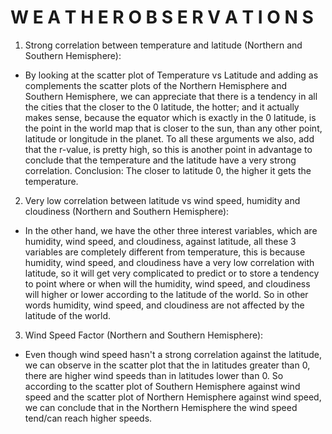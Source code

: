 # W E A T H E R   O B S E R V A T I O N S

1. Strong correlation between temperature and latitude (Northern and Southern Hemisphere):

  - By looking at the scatter plot of Temperature vs Latitude and adding as complements the scatter plots of the Northern Hemisphere and Southern Hemisphere, we can appreciate that there is a tendency in all the cities that the closer to the 0 latitude, the hotter; and it actually makes sense, because the equator which is exactly in the 0 latitude, is the point in the world map that is closer to the sun, than any other point, latitude or longitude in the planet. To all these arguments we also, add that the r-value, is pretty high, so this is another point in advantage to conclude that the temperature and the latitude have a very strong correlation. Conclusion: The closer to latitude 0, the higher it gets the temperature.

2. Very low correlation between latitude vs wind speed, humidity and cloudiness (Northern and Southern Hemisphere):

  - In the other hand, we have the other three interest variables, which are humidity, wind speed, and cloudiness, against latitude, all these 3 variables are completely different from temperature, this is because humidity, wind speed, and cloudiness have a very low correlation with latitude, so it will get very complicated to predict or to store a tendency to point where or when will the humidity, wind speed, and cloudiness will higher or lower according to the latitude of the world. So in other words humidity, wind speed, and cloudiness are not affected by the latitude of the world.

3.  Wind Speed Factor (Northern and Southern Hemisphere):

  - Even though wind speed hasn't a strong correlation against the latitude, we can observe in the scatter plot that the in latitudes greater than 0, there are higher wind speeds than in latitudes lower than 0. So according to the scatter plot of Southern Hemisphere against wind speed and the  scatter plot of Northern Hemisphere against wind speed, we can conclude that in the Northern Hemisphere the wind speed tend/can reach higher speeds. 
